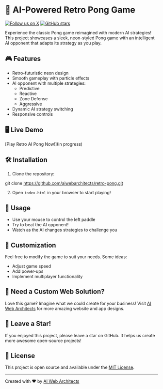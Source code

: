 # 🚀 AI-Powered Retro Pong Game

[![Follow us on X](https://img.shields.io/twitter/follow/aiwebarchitects?style=social)](https://x.com/aiwebarchitects)
[![GitHub stars](https://img.shields.io/github/stars/aiwebarchitects/retro-pong.svg?style=social&label=Star)](https://github.com/aiwebarchitects/retro-pong)

Experience the classic Pong game reimagined with modern AI strategies! This project showcases a sleek, neon-styled Pong game with an intelligent AI opponent that adapts its strategy as you play.

## 🎮 Features

- Retro-futuristic neon design
- Smooth gameplay with particle effects
- AI opponent with multiple strategies:
  - Predictive
  - Reactive
  - Zone Defense
  - Aggressive
- Dynamic AI strategy switching
- Responsive controls

## 🖥️ Live Demo

[Play Retro AI Pong Now!](in progress)

## 🛠️ Installation

1. Clone the repository: 

git clone https://github.com/aiwebarchitects/retro-pong.git

2. Open `index.html` in your browser to start playing!

## 🚀 Usage

- Use your mouse to control the left paddle
- Try to beat the AI opponent!
- Watch as the AI changes strategies to challenge you

## 🎨 Customization

Feel free to modify the game to suit your needs. Some ideas:
- Adjust game speed
- Add power-ups
- Implement multiplayer functionality

## 💼 Need a Custom Web Solution?

Love this game? Imagine what we could create for your business! Visit [AI Web Architects](https://aiwebarchitects.com) for more amazing website and app designs.

## 🌟 Leave a Star!

If you enjoyed this project, please leave a star on GitHub. It helps us create more awesome open-source projects!

## 📝 License

This project is open source and available under the [MIT License](LICENSE).

---

Created with ❤️ by [AI Web Architects](https://aiwebarchitects.com)
